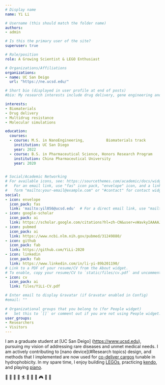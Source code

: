 ```yaml
---
# Display name
name: Yi Li

# Username (this should match the folder name)
authors:
- admin

# Is this the primary user of the site?
superuser: true

# Role/position
role: A Growing Scientist & LEGO Enthusiast 

# Organizations/Affiliations
organizations:
- name: UC San Deigo
  url: "https://ne.ucsd.edu/"

# Short bio (displayed in user profile at end of posts)
#bio: My research interests include drug delivery, gene engineering and tumor pharmacology.

interests:
- Biomaterials
- Drug delivery
- Multidrug resistance
- Molecular simulations

education:
  courses:
  - course: M.S. in NanoEngineering,          Biomaterials track
    institution: UC San Diego
    year: 2022
  - course: B.S. in Pharmaceutical Science, Honors Research Program
    institution: China Pharmaceutical University
    year: 2020
    

# Social/Academic Networking
# For available icons, see: https://sourcethemes.com/academic/docs/widgets/#icons
#   For an email link, use "fas" icon pack, "envelope" icon, and a link in the
#   form "mailto:your-email@example.com" or "#contact" for contact widget.
social:
- icon: envelope
  icon_pack: fas
  link: 'mailto:yil056@ucsd.edu'  # For a direct email link, use "mailto:test@example.org".
- icon: google-scholar
  icon_pack: ai
  link: https://scholar.google.com/citations?hl=zh-CN&user=vWavkyIAAAAJ
- icon: pubmed
  icon_pack: ai
  link: https://www.ncbi.nlm.nih.gov/pubmed/31249880/
- icon: github
  icon_pack: fab
  link: https://github.com/YiLi-2020
- icon: linkedin
  icon_pack: fab
  link: https://www.linkedin.com/in/li-yi-89b201190/
# Link to a PDF of your resume/CV from the About widget.
# To enable, copy your resume/CV to `static/files/cv.pdf` and uncomment the lines below.  
- icon: cv
  icon_pack: ai
  link: files/YiLi-CV.pdf

# Enter email to display Gravatar (if Gravatar enabled in Config)
#email: ""
  
# Organizational groups that you belong to (for People widget)
#   Set this to `[]` or comment out if you are not using People widget.  
user_groups:
- Researchers
- Visitors
---
```


I am a graduate student at [UC San Deigo] (https://www.ucsd.edu), pursuing my vision of addressing rare diseases and unmet medical needs. I am actively contributing to [nano device](#Research topics) design, and methods that I implemented are now used for [co-deliver cargos](#Highlights) tunable in hydrophobicity. In my spare time, I enjoy building [LEGOs](#slider), practicing [kendo](#slider), and playing [piano](#slider).

:ocean: :art: 🤖 :musical_score: :surfer: :movie_camera: :tennis: :basketball: 🎮 :ghost: :ocean:
